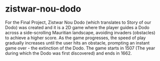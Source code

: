 # zistwar-nou-dodo
For the Final Project,  Zistwar Nou Dodo (which translates to Story of our Dodo) was created and it is a 2D game where the player guides a Dodo across a side-scrolling Mauritian landscape, avoiding invaders (obstacles) to achieve a higher score.  As the game progresses, the speed of play gradually increases until the user hits an obstacle, prompting an instant game over - the extinction of the Dodo.  The game starts in 1507 (The year during which the Dodo was first discovered) and ends in 1662. 
